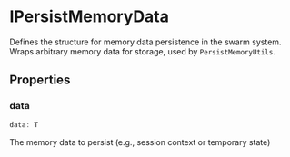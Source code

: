 # IPersistMemoryData

Defines the structure for memory data persistence in the swarm system.
Wraps arbitrary memory data for storage, used by `PersistMemoryUtils`.

## Properties

### data

```ts
data: T
```

The memory data to persist (e.g., session context or temporary state)

